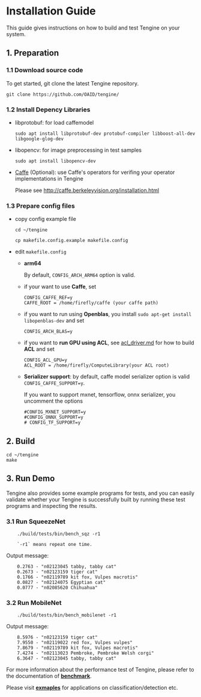 # Installation Guide

This guide gives instructions on how to build and test Tengine on your system.

## 1. Preparation

### **1.1 Download source code**

To get started, git clone the latest Tengine repository.
	
	git clone https://github.com/OAID/tengine/
	
### **1.2 Install Depency Libraries**

* libprotobuf: for load caffemodel
	``` 
	sudo apt install libprotobuf-dev protobuf-compiler libboost-all-dev libgoogle-glog-dev
	```
* libopencv: for image preprocessing in test samples
	```
	sudo apt install libopencv-dev
	```
* [Caffe](https://github.com/BVLC/caffe) (Optional): use Caffe's operators for verifing your operator implementations in Tengine

	Please see http://caffe.berkeleyvision.org/installation.html



### **1.3 Prepare config files**
* copy config example file
	```
	cd ~/tengine
	
	cp makefile.config.example makefile.config
	
	```
* edit `makefile.config`
	- **arm64** 
		
		By default, `CONFIG_ARCH_ARM64` option is valid.

	- if your want to use **Caffe**, set
		```
		CONFIG_CAFFE_REF=y
		CAFFE_ROOT = /home/firefly/caffe (your caffe path)
		```
	- if you want to run using **Openblas**, you install `sudo apt-get install libopenblas-dev` and set
		```
		CONFIG_ARCH_BLAS=y
		```

	- if you want to **run GPU using ACL**, see [acl_driver.md](acl_driver.md) for how to build **ACL** and set
		```
		CONFIG_ACL_GPU=y
		ACL_ROOT = /home/firefly/ComputeLibrary(your ACL root)
		```
	- **Serializer support**: 
		by default, caffe model serializer option is valid `CONFIG_CAFFE_SUPPORT=y`. 
		
		If you want to support mxnet, tensorflow, onnx serializer, you uncomment the options
		```
		#CONFIG_MXNET_SUPPORT=y
		#CONFIG_ONNX_SUPPORT=y
		# CONFIG_TF_SUPPORT=y
		```
## 2. Build
```
cd ~/tengine
make
```

## 3. Run Demo

Tengine also provides some example programs for tests, and you can easily validate whether your Tengine is successfully built by running these test programs and inspecting the results.

### 3.1 Run SqueezeNet
   
    	./build/tests/bin/bench_sqz -r1

	    `-r1` means repeat one time.
Output message:

	    0.2763 - "n02123045 tabby, tabby cat"
	    0.2673 - "n02123159 tiger cat"
	    0.1766 - "n02119789 kit fox, Vulpes macrotis"
    	0.0827 - "n02124075 Egyptian cat"
	    0.0777 - "n02085620 Chihuahua"

### 3.2 Run MobileNet
    
   
	    ./build/tests/bin/bench_mobilenet -r1

Output message:

    	8.5976 - "n02123159 tiger cat"
	    7.9550 - "n02119022 red fox, Vulpes vulpes"
    	7.8679 - "n02119789 kit fox, Vulpes macrotis"
	    7.4274 - "n02113023 Pembroke, Pembroke Welsh corgi"
	    6.3647 - "n02123045 tabby, tabby cat"

For more information about the performance test of Tengine, please refer to the documentation of **[benchmark](benchmark.md)**.

Please visit **[exmaples](../examples/readme.md)** for applications on classification/detection etc.
